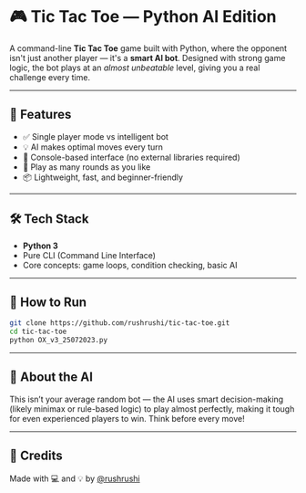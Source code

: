 # 🎮 Tic Tac Toe — Python AI Edition

A command-line **Tic Tac Toe** game built with Python, where the opponent isn't just another player — it's a **smart AI bot**. Designed with strong game logic, the bot plays at an *almost unbeatable* level, giving you a real challenge every time.

---

## 🧠 Features

- ✅ Single player mode vs intelligent bot
- 💡 AI makes optimal moves every turn
- 🎯 Console-based interface (no external libraries required)
- 🔁 Play as many rounds as you like
- 📦 Lightweight, fast, and beginner-friendly

---

## 🛠 Tech Stack

- **Python 3**
- Pure CLI (Command Line Interface)
- Core concepts: game loops, condition checking, basic AI

---

## 🚀 How to Run

```bash
git clone https://github.com/rushrushi/tic-tac-toe.git
cd tic-tac-toe
python OX_v3_25072023.py
```

---

## 🤖 About the AI

This isn’t your average random bot — the AI uses smart decision-making (likely minimax or rule-based logic) to play almost perfectly, making it tough for even experienced players to win. Think before every move!

---
## 🙌 Credits
Made with 💻 and 💡 by [@rushrushi](https://github.com/rushrushi)
